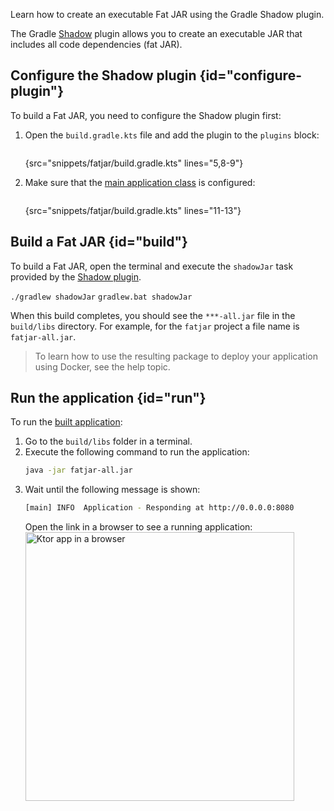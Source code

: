 [//]: # (title: Gradle Shadow plugin)

<tldr>
<var name="example_name" value="fatjar"/>
<include from="lib.topic" element-id="download_example"/>
</tldr>

<link-summary>Learn how to create an executable Fat JAR using the Gradle Shadow plugin.</link-summary>

The Gradle [Shadow](https://plugins.gradle.org/plugin/com.github.johnrengelman.shadow) plugin allows you to create an executable JAR that includes all code dependencies (fat JAR).

## Configure the Shadow plugin {id="configure-plugin"}
To build a Fat JAR, you need to configure the Shadow plugin first:
1. Open the `build.gradle.kts` file and add the plugin to the `plugins` block:
   ```kotlin
   ```
   {src="snippets/fatjar/build.gradle.kts" lines="5,8-9"}

2. Make sure that the [main application class](server-dependencies.xml#create-entry-point) is configured:
   ```kotlin
   ```
   {src="snippets/fatjar/build.gradle.kts" lines="11-13"}


## Build a Fat JAR {id="build"}
To build a Fat JAR, open the terminal and execute the `shadowJar` task provided by the [Shadow plugin](#configure-plugin).

<tabs group="os">
<tab title="Linux/MacOS" group-key="unix">
<code style="block" lang="Bash">./gradlew shadowJar</code>
</tab>
<tab title="Windows" group-key="windows">
<code style="block" lang="CMD">gradlew.bat shadowJar</code>
</tab>
</tabs>

When this build completes, you should see the `***-all.jar` file in the `build/libs` directory.
For example, for the `fatjar` project a file name is `fatjar-all.jar`.

> To learn how to use the resulting package to deploy your application using Docker, see the [](docker.md) help topic.


## Run the application {id="run"}
To run the [built application](#build):
1. Go to the `build/libs` folder in a terminal.
1. Execute the following command to run the application:
   ```Bash
   java -jar fatjar-all.jar
   ```
1. Wait until the following message is shown:
   ```Bash
   [main] INFO  Application - Responding at http://0.0.0.0:8080
   ```
   Open the link in a browser to see a running application:
   <img src="ktor_idea_new_project_browser.png" alt="Ktor app in a browser" width="430"/>
